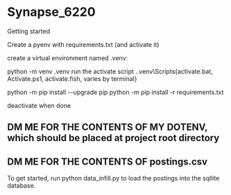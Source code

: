 # Synapse_6220

Getting started

Create a pyenv with requirements.txt (and activate it)

create a virtual environment named .venv:

python -m venv .venv
run the activate script
.\.venv\Scripts\{activate.bat, Activate.ps1, activate.fish, varies by terminal}

python -m pip install --upgrade pip
python -m pip install -r requirements.txt

deactivate when done


## DM ME FOR THE CONTENTS OF MY DOTENV, which should be placed at project root directory
## DM ME FOR THE CONTENTS OF postings.csv

To get started, run python data_infill.py to load the postings into the sqllite database.